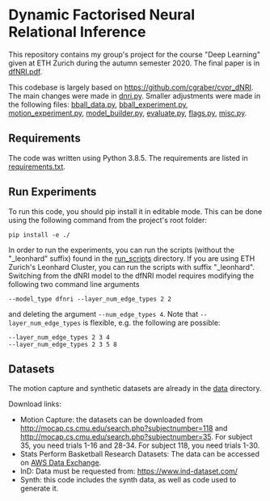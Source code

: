 # Dynamic Factorised Neural Relational Inference
This repository contains my group's project for the course "Deep Learning" given at ETH Zurich during the autumn semester 2020. The final paper is in [dfNRI.pdf](dfNRI.pdf).

This codebase is largely based on https://github.com/cgraber/cvpr_dNRI. The main changes were made in [dnri.py](dnri/models/dnri.py). Smaller adjustments were made in the following files: [bball_data.py](dnri/datasets/bball_data.py), [bball_experiment.py](dnri/experiments/bball_experiment.py), [motion_experiment.py](dnri/experiments/motion_experiment.py), [model_builder.py](dnri/models/model_builder.py), [evaluate.py](dnri/training/evaluate.py), [flags.py](dnri/utils/flags.py), [misc.py](dnri/utils/misc.py).

## Requirements
The code was written using Python 3.8.5. The requirements are listed in [requirements.txt](requirements.txt).

## Run Experiments
To run this code, you should pip install it in editable mode. This can be done using the following command from the project's root folder: 

```
pip install -e ./
```

In order to run the experiments, you can run the scripts (without the "_leonhard" suffix) found in the [run_scripts](run_scripts/) directory. If you are using ETH Zurich's Leonhard Cluster, you can run the scripts with suffix "_leonhard". Switching from the dNRI model to the dfNRI model requires modifying the following two command line arguments

```
--model_type dfnri --layer_num_edge_types 2 2
```

and deleting the argument `--num_edge_types 4`. Note that `--layer_num_edge_types` is flexible, e.g. the following are possible:
```
--layer_num_edge_types 2 3 4
--layer_num_edge_types 2 3 5 8
```

## Datasets
The motion capture and synthetic datasets are already in the [data](data/) directory.

Download links:
- Motion Capture: the datasets can be downloaded from http://mocap.cs.cmu.edu/search.php?subjectnumber=118 
  and http://mocap.cs.cmu.edu/search.php?subjectnumber=35. For subject 35, you need trials 1-16 and 28-34. For subject 118, you need trials 1-30.
- Stats Perform Basketball Research Datasets: The data can be accessed on [AWS Data Exchange](https://aws.amazon.com/marketplace/pp/prodview-7kigo63d3iln2?qid=1606330770194&sr=0-1&ref_=srh_res_product_title#offers).
- InD: Data must be requested from: https://www.ind-dataset.com/
- Synth: this code includes the synth data, as well as code used to generate it.
